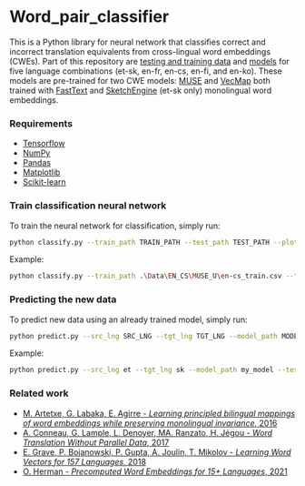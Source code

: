 # Word_pair_classifier

This is a Python library for neural network that classifies correct and incorrect translation equivalents from cross-lingual word embeddings (CWEs). Part of this repository are [testing and training data](https://github.com/x-mia/Word_pair_classifier/tree/main/Data) and [models](https://github.com/x-mia/Word_pair_classifier/tree/main/Models) for five language combinations (et-sk, en-fr, en-cs, en-fi, and en-ko). These models are pre-trained for two CWE models: [MUSE](https://github.com/facebookresearch/MUSE) and [VecMap](https://github.com/artetxem/vecmap) both trained with [FastText](https://fasttext.cc/) and [SketchEngine](https://embeddings.sketchengine.eu/) (et-sk only) monolingual word embeddings.

### Requirements
* [Tensorflow](https://www.tensorflow.org/)
* [NumPy](https://numpy.org/)
* [Pandas](https://pandas.pydata.org/)
* [Matplotlib](https://matplotlib.org/)
* [Scikit-learn](https://scikit-learn.org/stable/)

### Train classification neural network
To train the neural network for classification, simply run:
```bash
python classify.py --train_path TRAIN_PATH --test_path TEST_PATH --plot_fig PLOT_FIG --output OUTPUT
```
Example:
```bash
python classify.py --train_path .\Data\EN_CS\MUSE_U\en-cs_train.csv --test_path .\Data\EN_CS\MUSE_U\en-cs_test.csv --plot_fig True --output my_model
```

### Predicting the new data
To predict new data using an already trained model, simply run:
```bash
python predict.py --src_lng SRC_LNG --tgt_lng TGT_LNG --model_path MODEL_PATH --test_path TEST_PATH --output OUTPUT
```
Example:
```bash
python predict.py --src_lng et --tgt_lng sk --model_path my_model --test_path .\Data\EN_CS\MUSE_U\en-cs_valid.csv --output predictions_df.csv
```

### Related work
* [M. Artetxe, G. Labaka, E. Agirre - *Learning principled bilingual mappings of word embeddings while preserving monolingual invariance*, 2016](https://aclanthology.org/D16-1250/)
* [A. Conneau, G. Lample, L. Denoyer, MA. Ranzato, H. Jégou - *Word Translation Without Parallel Data*, 2017](https://arxiv.org/pdf/1710.04087.pdf)
* [E. Grave, P. Bojanowski, P. Gupta, A. Joulin, T. Mikolov - *Learning Word Vectors for 157 Languages*, 2018](https://arxiv.org/abs/1802.06893)
* [O. Herman - *Precomputed Word Embeddings for 15+ Languages*, 2021](https://www.sketchengine.eu/wp-content/uploads/2021-Precomputed-Word-Embeddings.pdf)
